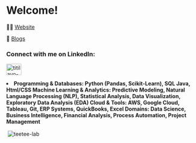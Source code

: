 
<h1 <span style = 'color: '></>Welcome!</i></span></h1>

👨‍💻 [Website](https://abbyamuwo.com)

📝 [Blogs](https://medium.com/@publicationbytee)

<h3 align="left">Connect with me on LinkedIn:</h3>
<p align="left">
<a href="https://linkedin.com/in/titilayo-teetee-amuwo" target="blank"><img align="center" src="https://raw.githubusercontent.com/rahuldkjain/github-profile-readme-generator/master/src/images/icons/Social/linked-in-alt.svg" alt="titilayo-teetee-amuwo" height="30" width="40" /></a>

<p><li><span><strong>Programming & Databases: Python (Pandas, Scikit-Learn), SQL Java, Html/CSS
Machine Learning & Analytics: Predictive Modeling, Natural Language Processing (NLP), Statistical Analysis, Data Visualization, Exploratory Data Analysis (EDA)
Cloud & Tools: AWS, Google Cloud, Tableau, Git, ERP Systems, QuickBooks, Excel
Domains: Data Science, Business Intelligence, Financial Analysis, Process Automation, Project Management</strong></span><br></li></p>

<p>&nbsp;<img align="center" src="https://github-readme-stats.vercel.app/api?username=teetee-lab&show_icons=true&locale=en" alt="teetee-lab" /></p>
